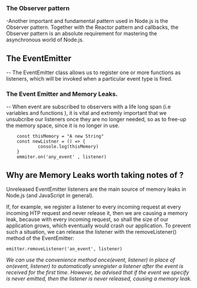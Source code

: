 ### The Observer pattern

-Another important and fundamental pattern used in Node.js is the Observer pattern.
Together with the Reactor pattern and callbacks, the Observer pattern is an absolute
requirement for mastering the asynchronous world of Node.js.

## The EventEmitter

-- The EventEmitter class allows us to register one or more
functions as listeners, which will be invoked when a particular event type is fired.

### The Event Emitter and Memory Leaks.

-- When event are subscribed to observers with a life long span (i.e variables and functions ), it is vital and extremly important that we unsubcribe our listeners once they are no longer needed, so as to free-up the memory space, since it is no longer in use.

```
    const thisMemory = "A new String"
    const newListner = () => {
            console.log(thisMemory)
    }
    emmiter.on('any_event' , listener)
```

## Why are Memory Leaks worth taking notes of ?

Unreleased EventEmitter listeners are the main source of memory leaks in
Node.js (and JavaScript in general).

If, for example, we register a listener to every incoming request at every incoming HTP request and never release it, then we are causing a memory leak, because with every incoming request, so shall the size of our application grows, which eventually would crash our application. To prevent such a situation, we can
release the listener with the removeListener() method of the EventEmitter:

```
emitter.removeListener('an_event', listener)
```

_We can use the convenience method once(event, listener) in place of on(event, listener) to automatically unregister a listener after the event is received for the first time. However, be advised that if the event we specify is never emitted, then the listener is never released, causing a memory leak._
